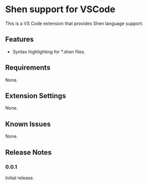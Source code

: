 # Shen support for VSCode

This is a VS Code extension that provides Shen language support.

## Features

- Syntax highlighting for *.shen files.

## Requirements

None.

## Extension Settings

None.

## Known Issues

None.

## Release Notes

### 0.0.1

Initial release.
